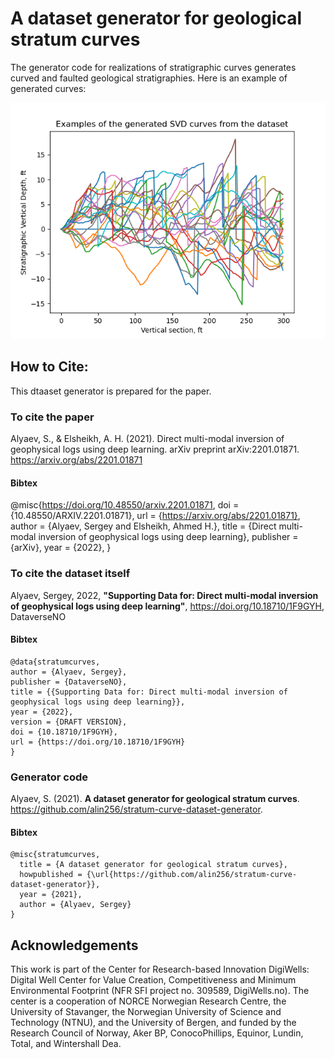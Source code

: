 # A dataset generator for geological stratum curves

The generator code for realizations of stratigraphic curves generates curved and faulted geological stratigraphies. 
Here is an example of generated curves:

![100 stratum curves](https://github.com/alin256/stratum-curve-dataset-generator/blob/main/trajectories.png)

## How to Cite:

This dtaaset generator is prepared for the paper. 

### To cite the paper

Alyaev, S., & Elsheikh, A. H. (2021). Direct multi-modal inversion of geophysical logs using deep learning. 
arXiv preprint arXiv:2201.01871. https://arxiv.org/abs/2201.01871

#### Bibtex

@misc{https://doi.org/10.48550/arxiv.2201.01871,
  doi = {10.48550/ARXIV.2201.01871},
  url = {https://arxiv.org/abs/2201.01871},
  author = {Alyaev, Sergey and Elsheikh, Ahmed H.},
  title = {Direct multi-modal inversion of geophysical logs using deep learning},
  publisher = {arXiv},
  year = {2022},
}


### To cite the dataset itself


Alyaev, Sergey, 2022, **"Supporting Data for: Direct multi-modal inversion of geophysical logs using deep learning"**, 
https://doi.org/10.18710/1F9GYH, DataverseNO


#### Bibtex

```
@data{stratumcurves,
author = {Alyaev, Sergey},
publisher = {DataverseNO},
title = {{Supporting Data for: Direct multi-modal inversion of geophysical logs using deep learning}},
year = {2022},
version = {DRAFT VERSION},
doi = {10.18710/1F9GYH},
url = {https://doi.org/10.18710/1F9GYH}
}
```

### Generator code

Alyaev, S. (2021). **A dataset generator for geological stratum curves**. 
https://github.com/alin256/stratum-curve-dataset-generator.

#### Bibtex
```
@misc{stratumcurves,
  title = {A dataset generator for geological stratum curves},
  howpublished = {\url{https://github.com/alin256/stratum-curve-dataset-generator}},
  year = {2021},
  author = {Alyaev, Sergey}
}
```

## Acknowledgements

This work is part of the Center for Research-based Innovation DigiWells: Digital Well Center for Value Creation, Competitiveness and Minimum Environmental Footprint (NFR SFI project no. 309589, DigiWells.no). The center is a cooperation of NORCE Norwegian Research Centre, the University of Stavanger, the Norwegian University of Science and Technology (NTNU), and the University of Bergen, and funded by the Research Council of Norway, Aker BP, ConocoPhillips, Equinor, Lundin, Total, and Wintershall Dea.

